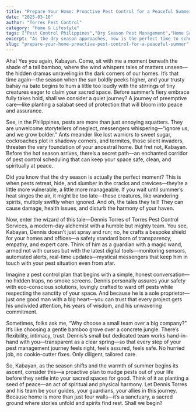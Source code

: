```yaml
---
title: "Prepare Your Home: Proactive Pest Control for a Peaceful Summer"
date: "2025-03-10"
author: "Torres Pest Control"
category: "Home & Lifestyle"
tags: ["Pest Control Philippines","Dry Season Pest Management","Home Safety","Preventive Pest Control","Healthy Living"]
excerpt: "As the dry season approaches, now is the perfect time to schedule pest control to protect your home from pests that thrive in the warmth, ensuring a safe and harmonious living space for your family."
slug: "prepare-your-home-proactive-pest-control-for-a-peaceful-summer"
---
```


Aha! Yes you again, Kabayan. Come, sit with me a moment beneath the shade of a tall bamboo, where the wind whispers tales of matters unseen—the hidden dramas unraveling in the dark corners of our homes. It’s that time again—the season when the sun boldly peeks higher, and your trusty bahay na bato begins to hum a little too loudly with the stirrings of tiny creatures eager to claim your sacred space. Before summer’s fiery embrace fully takes hold, shall we consider a quiet journey? A journey of preemptive care—like planting a salabat seed of protection that will bloom into peace and assurance.

See, in the Philippines, pests are more than just annoying squatters. They are unwelcome storytellers of neglect, messengers whispering—“ignore us, and we grow bolder.” Ants meander like lost warriors to sweet sugar, cockroaches plot in shadowy corners, and termites, those silent invaders, threaten the very foundation of your ancestral home. But fret not, Kabayan. Before the hot season arrives, there’s a secret path—an enchanted corridor of pest control scheduling that can keep your space safe, clean, and spiritually at peace.

Did you know that the dry season is actually the perfect moment? This is when pests retreat, hide, and slumber in the cracks and crevices—they’re a little more vulnerable, a little more manageable. If you wait until summer’s heat singes the air, it might be too late—these creatures, like wandering spirits, multiply swiftly when ignored. And oh, the tales they tell! They can cause damage, health issues, and disturb the harmony of your haven.

Now, enter the wizard of this tale—Dennis Torres of Torres Pest Control Services, a modern-day alchemist with a humble but mighty team. You see, Kabayan, Dennis doesn’t just spray and run; no, he crafts a bespoke shield for your homes and offices—a safety standard born of transparency, empathy, and expert care. Think of him as a guardian with a magic wand, armed not with curses but with the latest digital tools—monitoring sensors, automated alerts, real-time updates—mystical messengers that keep him in touch with your pest situation even from afar.

Imagine a pest control plan that begins with a simple, honest conversation—no hidden traps, no smoke screens. Dennis personally assures your safety with eco-conscious solutions, lovingly crafted to ward off pests while respecting the sanctity of your space. And because he is a sole proprietor—just one good man with a big heart—you can trust that every project gets his undivided attention, his years of wisdom, and his unwavering commitment.

Sometimes, folks ask me, “Why choose a small team over a big company?” It’s like choosing a gentle bamboo grove over a concrete jungle. There’s flexibility, intimacy, trust. Dennis’s small but dedicated team works hand-in-hand with you—transparent as a clear spring—so that every step of your pest management journey feels right, feels assured, feels safe. No hurried job, no cookie-cutter fixes. Only diligent, tailored care.

So, Kabayan, as the season shifts and the warmth of summer begins its ascent, consider this—a proactive plan to nudge pests out of your life before they settle into your sacred spaces for good. Think of it as planting a seed of peace—an act of spiritual and physical harmony. Let Dennis Torres and his team be your guides, your guardians, your allies in this journey. Because home is more than just four walls—it’s a sanctuary, a sacred ground where stories unfold and spirits find rest. Shall we begin?